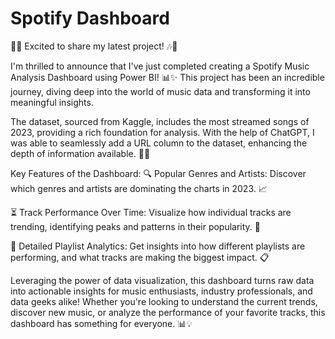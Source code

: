 # Spotify Dashboard

🚀🎶 Excited to share my latest project! 🎶🚀

I'm thrilled to announce that I've just completed creating a Spotify Music Analysis Dashboard using Power BI! 📊✨ This project has been an incredible journey, diving deep into the world of music data and transforming it into meaningful insights.

The dataset, sourced from Kaggle, includes the most streamed songs of 2023, providing a rich foundation for analysis. With the help of ChatGPT, I was able to seamlessly add a URL column to the dataset, enhancing the depth of information available. 🤖💡

Key Features of the Dashboard:
🔍 Popular Genres and Artists: Discover which genres and artists are dominating the charts in 2023. 📈

⏳ Track Performance Over Time: Visualize how individual tracks are trending, identifying peaks and patterns in their popularity. 📆

🎵 Detailed Playlist Analytics: Get insights into how different playlists are performing, and what tracks are making the biggest impact. 📋

Leveraging the power of data visualization, this dashboard turns raw data into actionable insights for music enthusiasts, industry professionals, and data geeks alike! Whether you're looking to understand the current trends, discover new music, or analyze the performance of your favorite tracks, this dashboard has something for everyone. 📊💡
